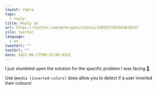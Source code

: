 ```yaml
---
layout: reply
tags:
  - reply
title: Reply to
url: https://twitter.com/petergoes/status/1405257561943818247
silo: twitter
language:
  - en
tweetUrl: ""
tootUrl: ""
date: 2021-06-17T09:25:09.932Z
---
```

I just stumbled upon the solution for the specific problem I was facing 🎉.

Use `@media (inverted-colors)` does allow you to detect if a user inverted their colours!